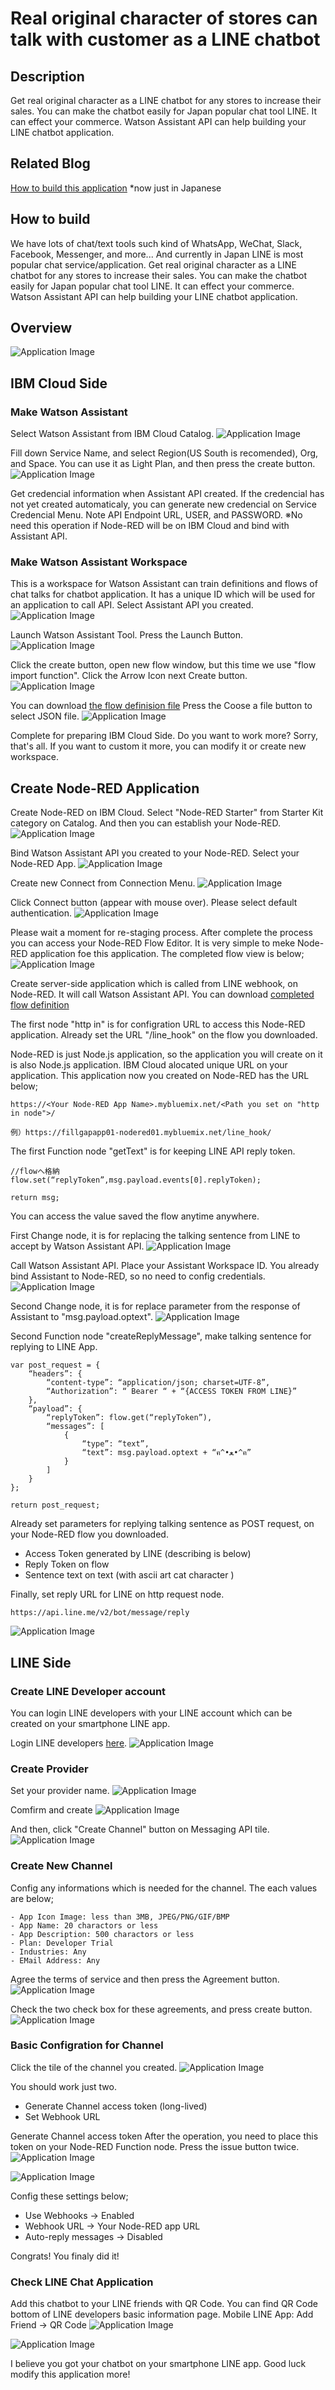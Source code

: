 # Real original character of stores can talk with customer as a LINE chatbot

## Description
Get real original character as a LINE chatbot for any stores to increase their sales. You can make the chatbot easily for Japan popular chat tool LINE. It can effect your commerce. Watson Assistant API can help building your LINE chatbot application.

## Related Blog
[How to build this application](https://medium.com/@taiponrock/line%E3%83%81%E3%83%A3%E3%83%83%E3%83%88%E3%83%9C%E3%83%83%E3%83%88%E3%81%A8watson%E3%82%92%E9%80%A3%E6%90%BA%E3%81%99%E3%82%8B-8a7d89a49e57) *now just in Japanese

## How to build
We have lots of chat/text tools such kind of WhatsApp, WeChat, Slack, Facebook, Messenger, and more...
And currently in Japan LINE is most popular chat service/application. 
Get real original character as a LINE chatbot for any stores to increase their sales. You can make the chatbot easily for Japan popular chat tool LINE. It can effect your commerce. Watson Assistant API can help building your LINE chatbot application.

## Overview
![Application Image](https://github.com/taijihagino/chatbot-lineapi-watsonapi/blob/master/images/001.png)

## IBM Cloud Side

### Make Watson Assistant
Select Watson Assistant from IBM Cloud Catalog.
![Application Image](https://github.com/taijihagino/chatbot-lineapi-watsonapi/blob/master/images/002.png)

Fill down Service Name, and select Region(US South is recomended), Org, and Space.
You can use it as Light Plan, and then press the create button.
![Application Image](https://github.com/taijihagino/chatbot-lineapi-watsonapi/blob/master/images/003.png)

Get credencial information when Assistant API created.
If the credencial has not yet created automaticaly, you can generate new credencial on Service Credencial Menu.
Note API Endpoint URL, USER, and PASSWORD. 
※No need this operation if Node-RED will be on IBM Cloud and bind with Assistant API.

### Make Watson Assistant Workspace
This is a workspace for Watson Assistant can train definitions and flows of chat talks for chatbot application. It has a unique ID which will be used for an application to call API.
Select Assistant API you created.
![Application Image](https://github.com/taijihagino/chatbot-lineapi-watsonapi/blob/master/images/004.png)

Launch Watson Assistant Tool. Press the Launch Button.
![Application Image](https://github.com/taijihagino/chatbot-lineapi-watsonapi/blob/master/images/005.png)

Click the create button, open new flow window, but this time we use "flow import function". Click the Arrow Icon next Create button.
![Application Image](https://github.com/taijihagino/chatbot-lineapi-watsonapi/blob/master/images/006.png)

You can download [the flow definision file](https://raw.githubusercontent.com/taijihagino/chatbot-lineapi-watsonapi/master/workspace-4f12f1bc-fb3c-47db-bca4-a0d32d18d1aa.json)  Press the Coose a file button to select JSON file.
![Application Image](https://github.com/taijihagino/chatbot-lineapi-watsonapi/blob/master/images/007.png)

Complete for preparing IBM Cloud Side. Do you want to work more? Sorry, that's all. 
If you want to custom it more, you can modify it or create new workspace.

## Create Node-RED Application
Create Node-RED on IBM Cloud. Select "Node-RED Starter" from Starter Kit category on Catalog. And then you can establish your Node-RED.
![Application Image](https://github.com/taijihagino/chatbot-lineapi-watsonapi/blob/master/images/008.png)

Bind Watson Assistant API you created to your Node-RED.
Select your Node-RED App.
![Application Image](https://github.com/taijihagino/chatbot-lineapi-watsonapi/blob/master/images/009.png)

Create new Connect from Connection Menu.
![Application Image](https://github.com/taijihagino/chatbot-lineapi-watsonapi/blob/master/images/010.png)

Click Connect button (appear with mouse over). Please select default authentication.
![Application Image](https://github.com/taijihagino/chatbot-lineapi-watsonapi/blob/master/images/011.png)

Please wait a moment for re-staging process. 
After complete the process you can access your Node-RED Flow Editor.
It is very simple to meke Node-RED application foe this application. The completed flow view is below;
![Application Image](https://github.com/taijihagino/chatbot-lineapi-watsonapi/blob/master/images/012.png)

Create server-side application which is called from LINE webhook, on Node-RED. It will call Watson Assistant API. You can download [completed flow definition](https://github.com/taijihagino/chatbot-lineapi-watsonapi)

The first node "http in" is for configration URL to access this Node-RED application. Already set the URL "/line_hook" on the flow you downloaded.

Node-RED is just Node.js application, so the application you will create on it is also Node.js application. IBM Cloud alocated unique URL on your application. This application now you created on Node-RED has the URL below;

```
https://<Your Node-RED App Name>.mybluemix.net/<Path you set on "http in node">/

例）https://fillgapapp01-nodered01.mybluemix.net/line_hook/
```

The first Function node "getText" is for keeping LINE API reply token.
```
//flowへ格納
flow.set(“replyToken”,msg.payload.events[0].replyToken);

return msg;
```

You can access the value saved the flow anytime anywhere.

First Change node, it is for replacing the talking sentence from LINE to accept by Watson Assistant API.
![Application Image](https://github.com/taijihagino/chatbot-lineapi-watsonapi/blob/master/images/013.png)

Call Watson Assistant API. Place your Assistant Workspace ID. You already bind Assistant to Node-RED, so no need to config credentials.
![Application Image](https://github.com/taijihagino/chatbot-lineapi-watsonapi/blob/master/images/014.png)

Second Change node, it is for replace parameter from the response of Assistant to "msg.payload.optext".
![Application Image](https://github.com/taijihagino/chatbot-lineapi-watsonapi/blob/master/images/015.png)

Second Function node "createReplyMessage", make talking sentence for replying to LINE App. 
```
var post_request = {
    “headers”: {
        “content-type”: “application/json; charset=UTF-8”,
        “Authorization”: “ Bearer “ + “{ACCESS TOKEN FROM LINE}”
    },
    “payload”: {
        “replyToken”: flow.get(“replyToken”),
        “messages”: [
            {
                “type”: “text”,
                “text”: msg.payload.optext + “ฅ^•ﻌ•^ฅ”
            }
        ]
    }
};

return post_request;
```

Already set parameters for replying talking sentence as POST request, on your Node-RED flow you downloaded.
- Access Token generated by LINE (describing is below)
- Reply Token on flow
- Sentence text on text (with ascii art cat character )

Finally, set reply URL for LINE on http request node.
```
https://api.line.me/v2/bot/message/reply
```
![Application Image](https://github.com/taijihagino/chatbot-lineapi-watsonapi/blob/master/images/016.png)


## LINE Side
### Create LINE Developer account
You can login LINE developers with your LINE account which can be created on your smartphone LINE app.

Login LINE developers [here](https://developers.line.me/).
![Application Image](https://github.com/taijihagino/chatbot-lineapi-watsonapi/blob/master/images/022.png)


### Create Provider
Set your provider name.
![Application Image](https://github.com/taijihagino/chatbot-lineapi-watsonapi/blob/master/images/024.png)

Comfirm and create
![Application Image](https://github.com/taijihagino/chatbot-lineapi-watsonapi/blob/master/images/025.png)

And then, click "Create Channel" button on Messaging API tile.
![Application Image](https://github.com/taijihagino/chatbot-lineapi-watsonapi/blob/master/images/026.png)

### Create New Channel
Config any informations which is needed for the channel. The each values are below; 
```
- App Icon Image: less than 3MB, JPEG/PNG/GIF/BMP
- App Name: 20 charactors or less
- App Description: 500 charactors or less
- Plan: Developer Trial
- Industries: Any
- EMail Address: Any
```

Agree the terms of service and then press the Agreement button.
![Application Image](https://github.com/taijihagino/chatbot-lineapi-watsonapi/blob/master/images/030.png)

Check the two check box for these agreements, and press create button.
![Application Image](https://github.com/taijihagino/chatbot-lineapi-watsonapi/blob/master/images/031.png)

### Basic Configration for Channel
Click the tile of the channel you created.
![Application Image](https://github.com/taijihagino/chatbot-lineapi-watsonapi/blob/master/images/032.png)

You should work just two.
- Generate Channel access token (long-lived)
- Set Webhook URL

Generate Channel access token
After the operation, you need to place this token on your Node-RED Function node.
Press the issue button twice.
![Application Image](https://github.com/taijihagino/chatbot-lineapi-watsonapi/blob/master/images/033.png)

![Application Image](https://github.com/taijihagino/chatbot-lineapi-watsonapi/blob/master/images/034.png)

Config these settings below;
- Use Webhooks -> Enabled
- Webhook URL -> Your Node-RED app URL
- Auto-reply messages -> Disabled

Congrats! You finaly did it!


### Check LINE Chat Application
Add this chatbot to your LINE friends with QR Code. You can find QR Code bottom of LINE developers basic information page.
Mobile LINE App: Add Friend -> QR Code
![Application Image](https://github.com/taijihagino/chatbot-lineapi-watsonapi/blob/master/images/035.png)

![Application Image](https://github.com/taijihagino/chatbot-lineapi-watsonapi/blob/master/images/036.png)

I believe you got your chatbot on your smartphone LINE app.
Good luck modify this application more!
